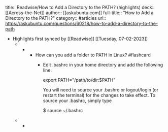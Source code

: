 title:: Readwise/How to Add a Directory to the PATH? (highlights)
deck:: [[Across-the-Net]]
author:: [[askubuntu.com]]
full-title:: "How to Add a Directory to the PATH?"
category:: #articles
url:: https://askubuntu.com/questions/60218/how-to-add-a-directory-to-the-path

- Highlights first synced by [[Readwise]] [[Tuesday, 07-02-2023]]
	- -
		- How can you add a folder to PATH in Linux? #flashcard
			- Edit .bashrc in your home directory and add the following line:
			  
			  export PATH="/path/to/dir:$PATH"
			  
			  
			  You will need to source your .bashrc or logout/login (or restart the terminal) for the changes to take effect. To source your .bashrc, simply type
			  
			  $ source ~/.bashrc
	- -